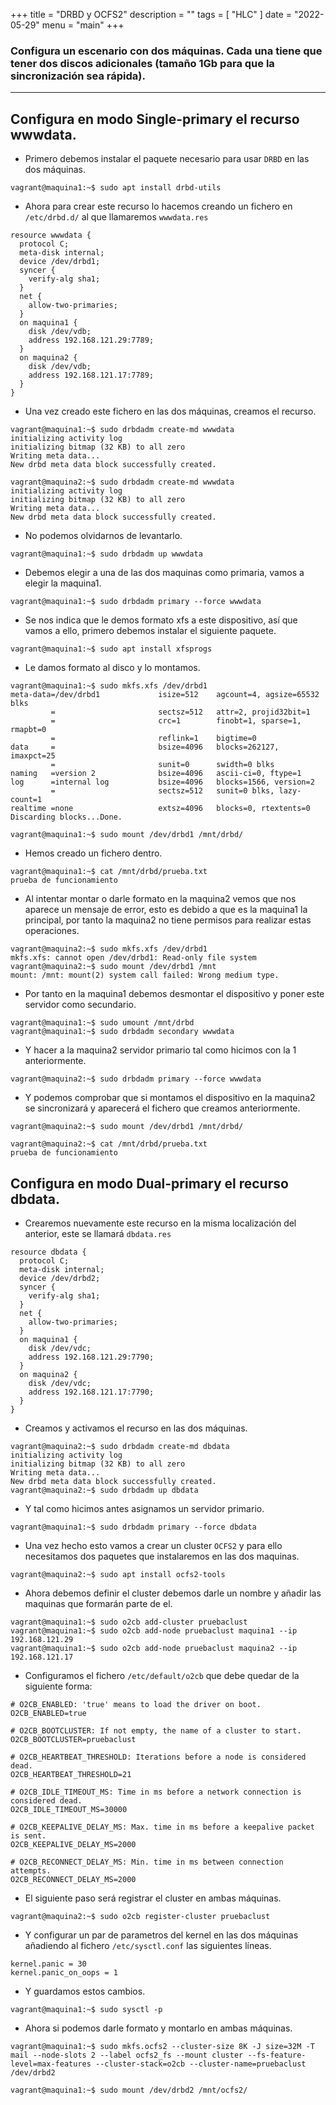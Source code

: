 +++
title = "DRBD y OCFS2"
description = ""
tags = [
    "HLC"
]
date = "2022-05-29"
menu = "main"
+++

### Configura un escenario con dos máquinas. Cada una tiene que tener dos discos adicionales (tamaño 1Gb para que la sincronización sea rápida).

------------------------------------------------------

## Configura en modo Single-primary el recurso wwwdata.

* Primero debemos instalar el paquete necesario para usar `DRBD` en las dos máquinas.

~~~
vagrant@maquina1:~$ sudo apt install drbd-utils
~~~

* Ahora para crear este recurso lo hacemos creando un fichero en `/etc/drbd.d/` al que llamaremos `wwwdata.res`

~~~
resource wwwdata { 
  protocol C;
  meta-disk internal;
  device /dev/drbd1;
  syncer {
    verify-alg sha1;
  }
  net {
    allow-two-primaries;
  }
  on maquina1 {
    disk /dev/vdb;
    address 192.168.121.29:7789;
  }
  on maquina2 {
    disk /dev/vdb;
    address 192.168.121.17:7789;
  }
}
~~~

* Una vez creado este fichero en las dos máquinas, creamos el recurso.

~~~
vagrant@maquina1:~$ sudo drbdadm create-md wwwdata 
initializing activity log
initializing bitmap (32 KB) to all zero
Writing meta data...
New drbd meta data block successfully created.

vagrant@maquina2:~$ sudo drbdadm create-md wwwdata
initializing activity log
initializing bitmap (32 KB) to all zero
Writing meta data...
New drbd meta data block successfully created.
~~~

* No podemos olvidarnos de levantarlo.

~~~
vagrant@maquina1:~$ sudo drbdadm up wwwdata
~~~

* Debemos elegir a una de las dos maquinas como primaria, vamos a elegir la maquina1.

~~~
vagrant@maquina1:~$ sudo drbdadm primary --force wwwdata
~~~

* Se nos indica que le demos formato xfs a este dispositivo, así que vamos a ello, primero debemos instalar el siguiente paquete.

~~~
vagrant@maquina1:~$ sudo apt install xfsprogs
~~~

* Le damos formato al disco y lo montamos.

~~~
vagrant@maquina1:~$ sudo mkfs.xfs /dev/drbd1
meta-data=/dev/drbd1             isize=512    agcount=4, agsize=65532 blks
         =                       sectsz=512   attr=2, projid32bit=1
         =                       crc=1        finobt=1, sparse=1, rmapbt=0
         =                       reflink=1    bigtime=0
data     =                       bsize=4096   blocks=262127, imaxpct=25
         =                       sunit=0      swidth=0 blks
naming   =version 2              bsize=4096   ascii-ci=0, ftype=1
log      =internal log           bsize=4096   blocks=1566, version=2
         =                       sectsz=512   sunit=0 blks, lazy-count=1
realtime =none                   extsz=4096   blocks=0, rtextents=0
Discarding blocks...Done.

vagrant@maquina1:~$ sudo mount /dev/drbd1 /mnt/drbd/
~~~

* Hemos creado un fichero dentro.

~~~
vagrant@maquina1:~$ cat /mnt/drbd/prueba.txt
prueba de funcionamiento
~~~

* Al intentar montar o darle formato en la maquina2 vemos que nos aparece un mensaje de error, esto es debido a que es la maquina1 la principal, por tanto la maquina2 no tiene permisos para realizar estas operaciones.

~~~
vagrant@maquina2:~$ sudo mkfs.xfs /dev/drbd1
mkfs.xfs: cannot open /dev/drbd1: Read-only file system
vagrant@maquina2:~$ sudo mount /dev/drbd1 /mnt
mount: /mnt: mount(2) system call failed: Wrong medium type.
~~~

* Por tanto en la maquina1 debemos desmontar el dispositivo y poner este servidor como secundario.

~~~
vagrant@maquina1:~$ sudo umount /mnt/drbd 
vagrant@maquina1:~$ sudo drbdadm secondary wwwdata
~~~

* Y hacer a la maquina2 servidor primario tal como hicimos con la 1 anteriormente.

~~~
vagrant@maquina2:~$ sudo drbdadm primary --force wwwdata
~~~

* Y podemos comprobar que si montamos el dispositivo en la maquina2 se sincronizará y aparecerá el fichero que creamos anteriormente.

~~~
vagrant@maquina2:~$ sudo mount /dev/drbd1 /mnt/drbd/

vagrant@maquina2:~$ cat /mnt/drbd/prueba.txt 
prueba de funcionamiento
~~~

## Configura en modo Dual-primary el recurso dbdata.

* Crearemos nuevamente este recurso en la misma localización del anterior, este se llamará `dbdata.res`

~~~
resource dbdata { 
  protocol C;
  meta-disk internal;
  device /dev/drbd2;
  syncer {
    verify-alg sha1;
  }
  net {
    allow-two-primaries;
  }
  on maquina1 {
    disk /dev/vdc;
    address 192.168.121.29:7790;
  }
  on maquina2 {
    disk /dev/vdc;
    address 192.168.121.17:7790;
  }
}
~~~

* Creamos y activamos el recurso en las dos máquinas.

~~~
vagrant@maquina2:~$ sudo drbdadm create-md dbdata
initializing activity log
initializing bitmap (32 KB) to all zero
Writing meta data...
New drbd meta data block successfully created.
vagrant@maquina2:~$ sudo drbdadm up dbdata
~~~

* Y tal como hicimos antes asignamos un servidor primario.

~~~
vagrant@maquina1:~$ sudo drbdadm primary --force dbdata
~~~

* Una vez hecho esto vamos a crear un cluster `OCFS2` y para ello necesitamos dos paquetes que instalaremos en las dos maquinas.

~~~
vagrant@maquina2:~$ sudo apt install ocfs2-tools
~~~

* Ahora debemos definir el cluster debemos darle un nombre y añadir las maquinas que formarán parte de el.

~~~
vagrant@maquina1:~$ sudo o2cb add-cluster pruebaclust
vagrant@maquina1:~$ sudo o2cb add-node pruebaclust maquina1 --ip 192.168.121.29
vagrant@maquina1:~$ sudo o2cb add-node pruebaclust maquina2 --ip 192.168.121.17
~~~

* Configuramos el fichero `/etc/default/o2cb` que debe quedar de la siguiente forma:

~~~
# O2CB_ENABLED: 'true' means to load the driver on boot.
O2CB_ENABLED=true 

# O2CB_BOOTCLUSTER: If not empty, the name of a cluster to start.
O2CB_BOOTCLUSTER=pruebaclust

# O2CB_HEARTBEAT_THRESHOLD: Iterations before a node is considered dead.
O2CB_HEARTBEAT_THRESHOLD=21

# O2CB_IDLE_TIMEOUT_MS: Time in ms before a network connection is considered dead.
O2CB_IDLE_TIMEOUT_MS=30000

# O2CB_KEEPALIVE_DELAY_MS: Max. time in ms before a keepalive packet is sent.
O2CB_KEEPALIVE_DELAY_MS=2000

# O2CB_RECONNECT_DELAY_MS: Min. time in ms between connection attempts.
O2CB_RECONNECT_DELAY_MS=2000
~~~

* El siguiente paso será registrar el cluster en ambas máquinas.

~~~
vagrant@maquina2:~$ sudo o2cb register-cluster pruebaclust
~~~

* Y configurar un par de parametros del kernel en las dos máquinas añadiendo al fichero `/etc/sysctl.conf` las siguientes líneas.

~~~
kernel.panic = 30
kernel.panic_on_oops = 1
~~~

* Y guardamos estos cambios.

~~~
vagrant@maquina1:~$ sudo sysctl -p
~~~

* Ahora si podemos darle formato y montarlo en ambas máquinas.

~~~
vagrant@maquina1:~$ sudo mkfs.ocfs2 --cluster-size 8K -J size=32M -T mail --node-slots 2 --label ocfs2_fs --mount cluster --fs-feature-level=max-features --cluster-stack=o2cb --cluster-name=pruebaclust /dev/drbd2

vagrant@maquina1:~$ sudo mount /dev/drbd2 /mnt/ocfs2/
~~~